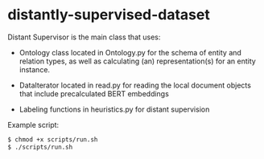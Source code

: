 # distantly-supervised-dataset

Distant Supervisor is the main class that uses:

* Ontology class located in Ontology.py for the schema of entity and relation types,
   as well as calculating (an) representation(s) for an entity instance.
  
* DataIterator located in read.py for reading the local document objects that include precalculated BERT embeddings
 
* Labeling functions in heuristics.py for distant supervision


Example script:

```sh
$ chmod +x scripts/run.sh
$ ./scripts/run.sh
```

